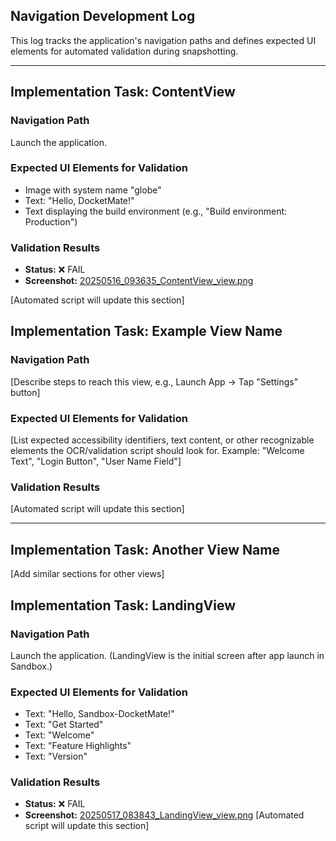 ## Navigation Development Log

This log tracks the application's navigation paths and defines expected UI elements for automated validation during snapshotting.

---

## Implementation Task: ContentView

### Navigation Path

Launch the application.

### Expected UI Elements for Validation

- Image with system name "globe"
- Text: "Hello, DocketMate!"
- Text displaying the build environment (e.g., "Build environment: Production")

### Validation Results
- **Status:** ❌ FAIL
- **Screenshot:** [20250516_093635_ContentView_view.png](20250516_093635_ContentView_view.png)

[Automated script will update this section]


## Implementation Task: Example View Name

### Navigation Path

[Describe steps to reach this view, e.g., Launch App -> Tap "Settings" button]

### Expected UI Elements for Validation

[List expected accessibility identifiers, text content, or other recognizable elements the OCR/validation script should look for. Example: "Welcome Text", "Login Button", "User Name Field"]

### Validation Results

[Automated script will update this section]

---

## Implementation Task: Another View Name

[Add similar sections for other views]

## Implementation Task: LandingView

### Navigation Path

Launch the application. (LandingView is the initial screen after app launch in Sandbox.)

### Expected UI Elements for Validation

- Text: "Hello, Sandbox-DocketMate!"
- Text: "Get Started"
- Text: "Welcome"
- Text: "Feature Highlights"
- Text: "Version"

### Validation Results
- **Status:** ❌ FAIL
- **Screenshot:** [20250517_083843_LandingView_view.png](20250517_083843_LandingView_view.png)
[Automated script will update this section] 
